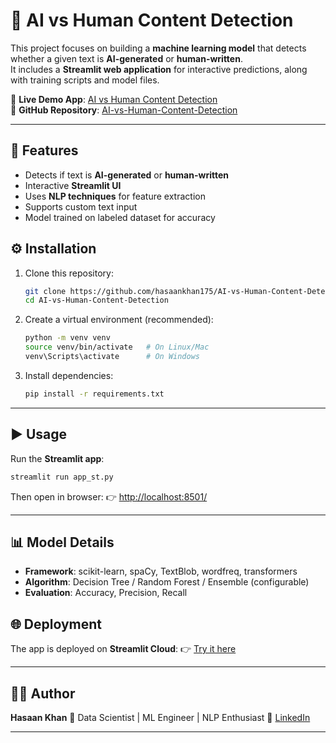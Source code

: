
# 🧠 AI vs Human Content Detection

This project focuses on building a **machine learning model** that detects whether a given text is **AI-generated** or **human-written**.  
It includes a **Streamlit web application** for interactive predictions, along with training scripts and model files.

🔗 **Live Demo App**: [AI vs Human Content Detection](https://ai-vs-human-content-detection.streamlit.app/)  
🔗 **GitHub Repository**: [AI-vs-Human-Content-Detection](https://github.com/hasaankhan175/AI-vs-Human-Content-Detection)

---

## 🚀 Features
- Detects if text is **AI-generated** or **human-written**
- Interactive **Streamlit UI**
- Uses **NLP techniques** for feature extraction
- Supports custom text input
- Model trained on labeled dataset for accuracy

## ⚙️ Installation

1. Clone this repository:
   ```bash
   git clone https://github.com/hasaankhan175/AI-vs-Human-Content-Detection.git
   cd AI-vs-Human-Content-Detection

2. Create a virtual environment (recommended):

   ```bash
   python -m venv venv
   source venv/bin/activate   # On Linux/Mac
   venv\Scripts\activate      # On Windows
   ```

3. Install dependencies:

   ```bash
   pip install -r requirements.txt
   ```

---

## ▶️ Usage

Run the **Streamlit app**:

```bash
streamlit run app_st.py
```

Then open in browser:
👉 [http://localhost:8501/](http://localhost:8501/)

---

## 📊 Model Details

* **Framework**: scikit-learn, spaCy, TextBlob, wordfreq, transformers
* **Algorithm**: Decision Tree / Random Forest / Ensemble (configurable)
* **Evaluation**: Accuracy, Precision, Recall

## 🌐 Deployment

The app is deployed on **Streamlit Cloud**:
👉 [Try it here](https://ai-vs-human-content-detection.streamlit.app/)

---

## 👨‍💻 Author

**Hasaan Khan**
📌 Data Scientist | ML Engineer | NLP Enthusiast
🔗 [LinkedIn]([https://www.linkedin.com/in/hasaankhan175/](https://www.linkedin.com/in/hasaan-khan-422249289/))

---
